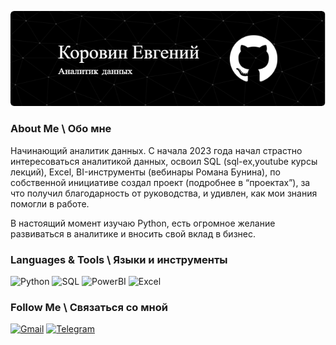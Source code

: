 ![Header](https://github.com/koreugene95/koreugene95/blob/main/github-header-image.png)

### About Me \ Обо мне
Начинающий аналитик данных. С начала 2023 года начал страстно интересоваться аналитикой данных, освоил SQL (sql-ex,youtube курсы лекций), Excel, BI-инструменты (вебинары Романа Бунина), по собственной инициативе создал проект (подробнее в “проектах”), за что получил благодарность от руководства, и удивлен, как мои знания помогли в работе.

В настоящий момент изучаю Python, есть огромное желание развиваться в аналитике и вносить свой вклад в бизнес.



### Languages & Tools \ Языки и инструменты
![Python](https://img.shields.io/badge/-Python-090909?style=for-the-badge&logo=Python&LogoColor=F8C52C)
![SQL](https://img.shields.io/badge/-SQL-090909?style=for-the-badge&logo=SQL&LogoColor=F8C52C)
![PowerBI](https://img.shields.io/badge/-PowerBI-090909?style=for-the-badge&logo=PowerBI&LogoColor=F8C52C)
![Excel](https://img.shields.io/badge/-Excel-090909?style=for-the-badge&logo=Excel&LogoColor=F8C52C)

### Follow Me \ Связаться со мной
[![Gmail](https://img.shields.io/badge/-mail-090909?style=for-the-badge&logo=Gmail&logoColor=27A0D9)](mailto:koreugene95@ya.ru)
[![Telegram](https://img.shields.io/badge/-Telegram-090909?style=for-the-badge&logo=telegram&logoColor=27A0D9)](https://t.me/koreugene)
